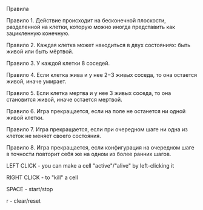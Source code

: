 Правила

Правило 1. Действие происходит на бесконечной плоскости, разделенной на клетки, которую можно иногда представить как зацикленную конечную.

Правило 2. Каждая клетка может находиться в двух состояниях: быть живой или быть мёртвой.

Правило 3. У каждой клетки 8 соседей.

Правило 4. Если клетка жива и у нее 2−3 живых соседа, то она остается живой, иначе умирает.

Правило 5. Если клетка мертва и у нее 3 живых соседа, то она становится живой, иначе остается мертвой.

Правило 6. Игра прекращается, если на поле не останется ни одной живой клетки.

Правило 7. Игра прекращается, если при очередном шаге ни одна из клеток не меняет своего состояния.

Правило 8. Игра прекращается, если конфигурация на очередном шаге в точности повторит себя же на одном из более ранних шагов.

LEFT CLICK - you can make a cell "active"/"alive" by left-clicking it

RIGHT CLICK - to "kill" a cell

SPACE - start/stop

r - clear/reset
